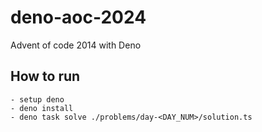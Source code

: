 # deno-aoc-2024
Advent of code 2014 with Deno


## How to run

```
- setup deno
- deno install
- deno task solve ./problems/day-<DAY_NUM>/solution.ts
```
